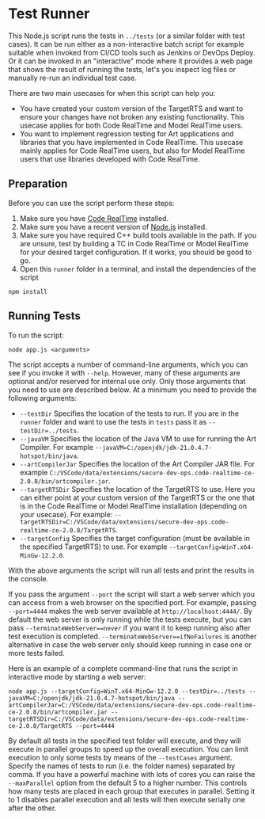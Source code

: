 # Test Runner
This Node.js script runs the tests in `../tests` (or a similar folder with test cases). 
It can be run either as a non-interactive batch script for example suitable when invoked from CI/CD tools such as Jenkins or DevOps Deploy. 
Or it can be invoked in an "interactive" mode where it provides a web page that shows the result of running the tests, let's you inspect log files or manually re-run an individual test case.

There are two main usecases for when this script can help you:
* You have created your custom version of the TargetRTS and want to ensure your changes have not broken any existing functionality. This usecase applies for both Code RealTime and Model RealTime users.
* You want to implement regression testing for Art applications and libraries that you have implemented in Code RealTime. This usecase mainly applies for Code RealTime users, but also for Model RealTime users that use libraries developed with Code RealTime.

## Preparation
Before you can use the script perform these steps:
1. Make sure you have [Code RealTime](https://secure-dev-ops.github.io/code-realtime) installed.
2. Make sure you have a recent version of [Node.js](https://nodejs.org/en/download) installed.
3. Make sure you have required C++ build tools available in the path. If you are unsure, test by building a TC in Code RealTime or Model RealTime for your desired target configuration. If it works, you should be good to go.
4. Open this `runner` folder in a terminal, and install the dependencies of the script

```shell
npm install
```

## Running Tests
To run the script:

```shell
node app.js <arguments>
```

The script accepts a number of command-line arguments, which you can see if you invoke it with `--help`. However, many of these arguments are optional and/or reserved for internal use only. Only those arguments that you need to use are described below. At a minimum you need to provide the following arguments:

* `--testDir` Specifies the location of the tests to run. If you are in the `runner` folder and want to use the tests in `tests` pass it as `--testDir=../tests`.
* `--javaVM` Specifies the location of the Java VM to use for running the Art Compiler. For example `--javaVM=C:/openjdk/jdk-21.0.4.7-hotspot/bin/java`.
* `--artCompilerJar` Specifies the location of the Art Compiler JAR file. For example `C:/VSCode/data/extensions/secure-dev-ops.code-realtime-ce-2.0.8/bin/artcompiler.jar`.
* `--targetRTSDir` Specifies the location of the TargetRTS to use. Here you can either point at your custom version of the TargetRTS or the one that is in the Code RealTime or Model RealTime installation (depending on your usecase). For example: `--targetRTSDir=C:/VSCode/data/extensions/secure-dev-ops.code-realtime-ce-2.0.8/TargetRTS`.
* `--targetConfig` Specifies the target configuration (must be available in the specified TargetRTS) to use. For example `--targetConfig=WinT.x64-MinGw-12.2.0`.

With the above arguments the script will run all tests and print the results in the console.

If you pass the argument `--port` the script will start a web server which you can access from a web browser on the specified port. For example, passing `--port=4444` makes the web server available at `http://localhost:4444/`.
By default the web server is only running while the tests execute, but you can pass `--terminateWebServer==never` if you want it to keep running also after test execution is completed. `--terminateWebServer==ifNoFailures` is another alternative in case the web server only should keep running in case one or more tests failed.

Here is an example of a complete command-line that runs the script in interactive mode by starting a web server:

```shell
node app.js --targetConfig=WinT.x64-MinGw-12.2.0 --testDir=../tests --javaVM=C:/openjdk/jdk-21.0.4.7-hotspot/bin/java --artCompilerJar=C:/VSCode/data/extensions/secure-dev-ops.code-realtime-ce-2.0.8/bin/artcompiler.jar --targetRTSDir=C:/VSCode/data/extensions/secure-dev-ops.code-realtime-ce-2.0.8/TargetRTS --port=4444
```

By default all tests in the specified test folder will execute, and they will execute in parallel groups to speed up the overall execution. You can limit execution to only some tests by means of the `--testCases` argument. Specify the names of tests to run (i.e. the folder names) separated by comma. If you have a powerful machine with lots of cores you can raise the `--maxParallel` option from the default 5 to a higher number. This controls how many tests are placed in each group that executes in parallel. Setting it to 1 disables parallel execution and all tests will then execute serially one after the other.
